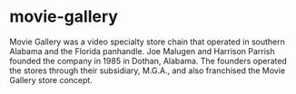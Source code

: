 # movie-gallery
Movie Gallery was a video specialty store chain that operated in southern Alabama and the Florida panhandle. Joe Malugen and Harrison Parrish founded the company in 1985 in Dothan, Alabama. The founders operated the stores through their subsidiary, M.G.A., and also franchised the Movie Gallery store concept. 
